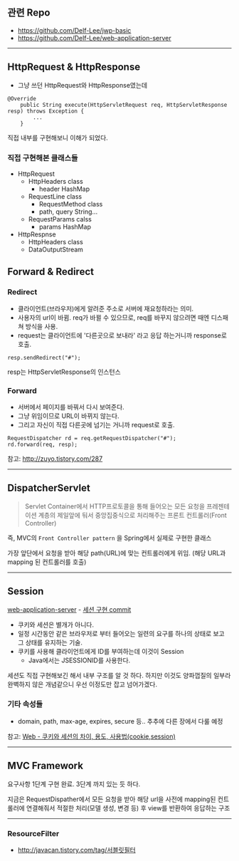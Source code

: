 ## 관련 Repo
- https://github.com/Delf-Lee/jwp-basic
- https://github.com/Delf-Lee/web-application-server
---

## HttpRequest & HttpResponse
- 그냥 쓰던 HttpRequest와 HttpResponse였는데
```
@Override
    public String execute(HttpServletRequest req, HttpServletResponse resp) throws Exception {
        ...
    }
```
직접 내부를 구현해보니 이해가 되었다.
### 직접 구현해본 클래스들
- HttpRequest
    - HttpHeaders class
        - header HashMap
    - RequestLine class
        - RequestMethod class
        - path, query String...
    - RequestParams calss
        - params HashMap
- HttpRespnse
    - HttpHeaders class
    - DataOutputStream

## Forward & Redirect
### Redirect
- 클라이언트(브라우저)에게 알려준 주소로 서버에 재요청하라는 의미.
- 사용자의 url이 바뀜. req가 바뀔 수 있으므로, req를 바꾸지 않으려면 때엔 디스패쳐 방식을 사용.
- request는 클라이언트에 '다른곳으로 보내라' 라고 응답 하는거니까 response로 호출.

```
resp.sendRedirect("#");
```
resp는 HttpServletResponse의 인스턴스

### Forward
- 서버에서 페이지를 바꿔서 다시 보여준다.
- 그냥 위임이므로 URL이 바뀌지 않는다.
- 그리고 자신이 직접 다른곳에 넘기는 거니까 request로 호출.
```
RequestDispatcher rd = req.getRequestDispatcher("#");
rd.forward(req, resp);
```
참고: http://zuyo.tistory.com/287

---
## DispatcherServlet
> Servlet Container에서 HTTP프로토콜을 통해 들어오는 모든 요청을 프레젠테이션 계층의 제일앞에 둬서 중앙집중식으로 처리해주는 프론트 컨트롤러(Front Controller)

즉, MVC의 `Front Controller pattern` 을 Spring에서 실제로 구현한 클래스

가장 앞단에서 요청을 받아 해당 path(URL)에 맞는 컨트롤러에게 위임. (해당 URL과 mapping 된 컨트롤러를 호출)

---

## Session
[web-application-server](https://github.com/Delf-Lee/web-application-server) - [세션 구현 commit](https://github.com/Delf-Lee/web-application-server/commit/44b8e573012a6eb808bae001f7519800c5c8cb4e)
- 쿠키와 세션은 별개가 아니다.
- 일정 시간동안 같은 브라우저로 부터 들어오는 일련의 요구를 하나의 상태로 보고 그 상태를 유지하는 기술.
- 쿠키를 사용해 클라이언트에게 ID를 부여하는데 이것이 Session
    - Java에서는 JSESSIONID를 사용한다.

세션도 직접 구현해보긴 해서 내부 구조를 알 것 하다. 하지만 이것도 양파껍질의 일부라 완벽하지 않은 개념같으니 우선 이정도만 잡고 넘어가겠다.


### 기타 속성들
- domain, path, max-age, expires, secure 등.. 추추에 다른 장에서 다룰 예정

참고: [Web - 쿠키와 세션의 차이, 용도, 사용법(cookie,session)](http://jeong-pro.tistory.com/80)

---
## MVC Framework
요구사항 1단계 구현 완료. 3단계 까지 있는 듯 하다. 

지금은 RequestDispather에서 모든 요청을 받아 해당 url을 사전에 mapping된 컨트롤러에 연결해줘서 적절한 처리(모델 생성, 변경 등) 후 view를 반환하여 응답하는 구조

---
### ResourceFilter
- http://javacan.tistory.com/tag/서블릿필터